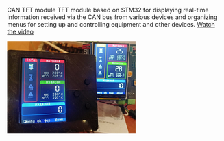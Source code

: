 
CAN TFT module 
TFT module based on STM32 for displaying real-time information received via the CAN bus
from various devices and organizing menus for setting up and controlling equipment and other devices.
[Watch the video](https://www.youtube.com/shorts/Gx_mS29hN2E)

<img src="1713118298456.jpg" alt="input module" width="300">
